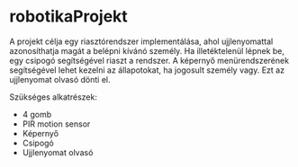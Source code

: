 # robotikaProjekt

A projekt célja egy riasztórendszer implementálása, ahol ujjlenyomattal azonosíthatja magát a belépni kívánó személy. Ha illetéktelenül lépnek be, egy csipogó segítségével riaszt a rendszer. A képernyő menürendszerének segítségével lehet kezelni az állapotokat, ha jogosult személy vagy. Ezt az ujjlenyomat olvasó dönti el.

Szükséges alkatrészek:
  - 4 gomb
  - PIR motion sensor
  - Képernyő
  - Csipogó
  - Ujjlenyomat olvasó

